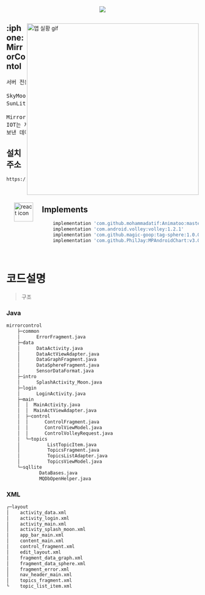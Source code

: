 <div align="center" >
<img src="https://user-images.githubusercontent.com/41848169/144705619-fbc24eda-49af-42c7-b92a-f6119af9f8c9.png"/>
</div>


<div>
<img height="450px" align="right" src="https://user-images.githubusercontent.com/41848169/143197305-80f55685-d127-46a0-8f59-11e2f45f09e9.gif" alt="앱 실황 gif"/>
<img align="left" style="padding:20px;" src="https://user-images.githubusercontent.com/41848169/144531870-538354a0-dc84-4221-ae7b-1e328f4a4a6c.png" height="50" alt="react icon"/>
<h2> :iphone: MirrorContol </h2>

<pre>
서버 전용 안드로이드 어플리케이션입니다.

SkyMoon는 Mirror 컨트롤을 제어하는 페이지
SunLite는 Data핸들링을 의미합니다.

Mirror API 키가 존재하며 해당 키와 주소(서버 아이피)가 일치하면 페이지가 넘어가도록 설정했습니다
IOT는 제공되는 Client_Code 가 일치하면 Data Stream과 
보낸 데이터들을 그래프화 하여 보여줄 것입니다.
</pre>
</div>

<h2>설치 주소</h2>

```
https://github.com/Haiol/MirrorContol.git
```
<br/>

<h2>Implements</h2>

```gradle
    implementation 'com.github.mohammadatif:Animatoo:master'
    implementation 'com.android.volley:volley:1.2.1'
    implementation 'com.github.magic-goop:tag-sphere:1.0.0'
    implementation 'com.github.PhilJay:MPAndroidChart:v3.0.2'

```
<br/>

# 코드설명

> 구조
<h3>Java </h3>

```bash
mirrorcontrol
    ├─common
    │      ErrorFragment.java
    ├─data
    │      DataActivity.java
    │      DataActViewAdapter.java
    │      DataGraphFragment.java
    │      DataSphereFragment.java
    │      SensorDataFormat.java
    ├─intro
    │      SplashActivity_Moon.java
    ├─login
    │      LoginActivity.java
    ├─main
    │  │  MainActivity.java
    │  │  MainActViewAdapter.java
    │  ├─control
    │  │      ControlFragment.java
    │  │      ControlViewModel.java
    │  │      ControlVolleyRequest.java
    │  └─topics
    │          ListTopicItem.java
    │          TopicsFragment.java
    │          TopicsListAdapter.java
    │          TopicsViewModel.java
    └─sqllite
            DataBases.java
            MQDbOpenHelper.java

```
<h3>XML </h3>

```bash
┌─layout
│    activity_data.xml
│    activity_login.xml
│    activity_main.xml
│    activity_splash_moon.xml
│    app_bar_main.xml
│    content_main.xml
│    control_fragment.xml
│    edit_layout.xml
│    fragment_data_graph.xml
│    fragment_data_sphere.xml
│    fragment_error.xml
│    nav_header_main.xml
│    topics_fragment.xml
└    topic_list_item.xml


```
